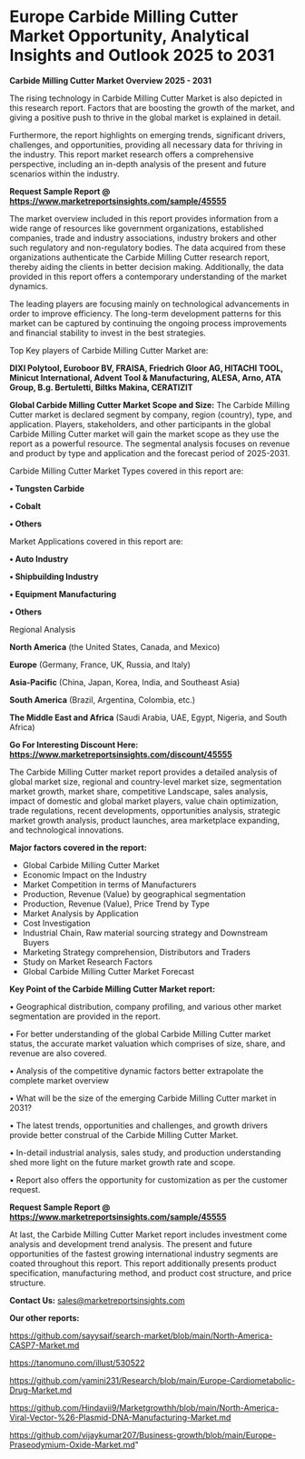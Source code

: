 # Europe Carbide Milling Cutter Market Opportunity, Analytical Insights and Outlook 2025 to 2031

<Strong> Carbide Milling Cutter Market Overview 2025 - 2031</strong>

The rising technology in Carbide Milling Cutter Market is also depicted in this research report. Factors that are boosting the growth of the market, and giving a positive push to thrive in the global market is explained in detail.

Furthermore, the report highlights on emerging trends, significant drivers, challenges, and opportunities, providing all necessary data for thriving in the industry. This report market research offers a comprehensive perspective, including an in-depth analysis of the present and future scenarios within the industry.

<strong>Request Sample Report @ <a href=https://www.marketreportsinsights.com/sample/45555>https://www.marketreportsinsights.com/sample/45555</a></strong>

The market overview included in this report provides information from a wide range of resources like government organizations, established companies, trade and industry associations, industry brokers and other such regulatory and non-regulatory bodies. The data acquired from these organizations authenticate the Carbide Milling Cutter research report, thereby aiding the clients in better decision making. Additionally, the data provided in this report offers a contemporary understanding of the market dynamics.

The leading players are focusing mainly on technological advancements in order to improve efficiency. The long-term development patterns for this market can be captured by continuing the ongoing process improvements and financial stability to invest in the best strategies.

Top Key players of Carbide Milling Cutter Market are:

<strong>DIXI Polytool, Euroboor BV, FRAISA, Friedrich Gloor AG, HITACHI TOOL, Minicut International, Advent Tool & Manufacturing, ALESA, Arno, ATA Group, B.g. Bertuletti, Biltks Makina, CERATIZIT</strong>

<strong><b>Global Carbide Milling Cutter Market Scope and Size:</b></strong>
The Carbide Milling Cutter market is declared segment by company, region (country), type, and application. Players, stakeholders, and other participants in the global Carbide Milling Cutter market will gain the market scope as they use the report as a powerful resource. The segmental analysis focuses on revenue and product by type and application and the forecast period of 2025-2031.

Carbide Milling Cutter Market Types covered in this report are:

<strong>•  Tungsten Carbide

•  Cobalt

•  Others</strong>

Market Applications covered in this report are:

<strong>•  Auto Industry

•  Shipbuilding Industry

•  Equipment Manufacturing

•  Others</strong> 

Regional Analysis

<strong>North America</strong> (the United States, Canada, and Mexico)

<strong>Europe</strong> (Germany, France, UK, Russia, and Italy)

<strong>Asia-Pacific</strong> (China, Japan, Korea, India, and Southeast Asia)

<strong>South America</strong> (Brazil, Argentina, Colombia, etc.)

<strong>The Middle East and Africa</strong> (Saudi Arabia, UAE, Egypt, Nigeria, and South Africa)

<strong>Go For Interesting Discount Here: <a href=https://www.marketreportsinsights.com/discount/45555>https://www.marketreportsinsights.com/discount/45555</a></strong>

The Carbide Milling Cutter market report provides a detailed analysis of global market size, regional and country-level market size, segmentation market growth, market share, competitive Landscape, sales analysis, impact of domestic and global market players, value chain optimization, trade regulations, recent developments, opportunities analysis, strategic market growth analysis, product launches, area marketplace expanding, and technological innovations.

<strong><b>Major factors covered in the report:</b></strong>
<ul>
  <li>Global Carbide Milling Cutter Market </li>
  <li>Economic Impact on the Industry</li>
  <li>Market Competition in terms of Manufacturers</li>
  <li>Production, Revenue (Value) by geographical segmentation</li>
  <li>Production, Revenue (Value), Price Trend by Type</li>
  <li>Market Analysis by Application</li>
  <li>Cost Investigation</li>
  <li>Industrial Chain, Raw material sourcing strategy and Downstream Buyers</li>
  <li>Marketing Strategy comprehension, Distributors and Traders</li>
  <li>Study on Market Research Factors</li>
  <li>Global Carbide Milling Cutter Market Forecast</li>
</ul>

<strong><b>Key Point of the Carbide Milling Cutter Market report:</b></strong>

• Geographical distribution, company profiling, and various other market segmentation are provided in the report.

• For better understanding of the global Carbide Milling Cutter market status, the accurate market valuation which comprises of size, share, and revenue are also covered.

• Analysis of the competitive dynamic factors better extrapolate the complete market overview

• What will be the size of the emerging Carbide Milling Cutter market in 2031?

• The latest trends, opportunities and challenges, and growth drivers provide better construal of the Carbide Milling Cutter Market.

• In-detail industrial analysis, sales study, and production understanding shed more light on the future market growth rate and scope.

• Report also offers the opportunity for customization as per the customer request.

<strong>Request Sample Report @ <a href=https://www.marketreportsinsights.com/sample/45555>https://www.marketreportsinsights.com/sample/45555</a></strong>

At last, the Carbide Milling Cutter Market report includes investment come analysis and development trend analysis. The present and future opportunities of the fastest growing international industry segments are coated throughout this report. This report additionally presents product specification, manufacturing method, and product cost structure, and price structure.

<strong>Contact Us:</strong>
sales@marketreportsinsights.com

<strong>Our other reports:</strong>

<a href=https://github.com/sayysaif/search-market/blob/main/North-America-CASP7-Market.md>https://github.com/sayysaif/search-market/blob/main/North-America-CASP7-Market.md</a>

<a href=https://tanomuno.com/illust/530522>https://tanomuno.com/illust/530522</a>

<a href=https://github.com/yamini231/Research/blob/main/Europe-Cardiometabolic-Drug-Market.md>https://github.com/yamini231/Research/blob/main/Europe-Cardiometabolic-Drug-Market.md</a>

<a href=https://github.com/Hindavii9/Marketgrowthh/blob/main/North-America-Viral-Vector-%26-Plasmid-DNA-Manufacturing-Market.md>https://github.com/Hindavii9/Marketgrowthh/blob/main/North-America-Viral-Vector-%26-Plasmid-DNA-Manufacturing-Market.md</a>

<a href=https://github.com/vijaykumar207/Business-growth/blob/main/Europe-Praseodymium-Oxide-Market.md>https://github.com/vijaykumar207/Business-growth/blob/main/Europe-Praseodymium-Oxide-Market.md</a>"
